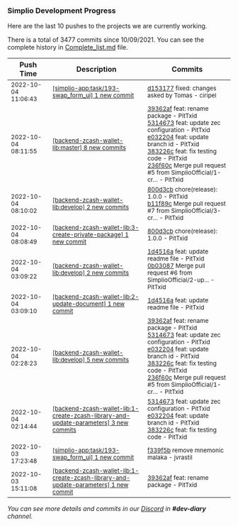
### Simplio Development Progress

Here are the last 10 pushes to the projects we are currently working.

There is a total of 3477 commits since 10/09/2021. You can see the complete history in
 [Complete_list.md](Complete_list.md) file.

| Push Time | Description | Commits |
| --- | --- | --- |
| <sub>2022-10-04 11:06:43</sub> | <sub>[[simplio-app:task/193\-swap\_form\_ui] 1 new commit](https://github.com/SimplioOfficial/simplio-app/commit/d1531779f950d955ae33bb7fd745b874b037c033)</sub> | <sub>[d153177](https://github.com/SimplioOfficial/simplio-app/commit/d1531779f950d955ae33bb7fd745b874b037c033) fixed: changes asked by Tomas - ciripel</sub> |
| <sub>2022-10-04 08:11:55</sub> | <sub>[[backend-zcash-wallet-lib:master] 8 new commits](https://github.com/SimplioOfficial/backend-zcash-wallet-lib/compare/89286f6a346b...130fbfb2d6e3)</sub> | <sub>[39362af](https://github.com/SimplioOfficial/backend-zcash-wallet-lib/commit/39362afa526f3bf9e7d3f5c5dcf81f57068f2104) feat: rename package - PitTxid<br>[5314673](https://github.com/SimplioOfficial/backend-zcash-wallet-lib/commit/5314673c13dfcd706bdf9873ce39458ef8730498) feat: update zec configuration - PitTxid<br>[e032204](https://github.com/SimplioOfficial/backend-zcash-wallet-lib/commit/e0322046703645b5806b2d06231e0062da65a823) feat: update branch id - PitTxid<br>[383226c](https://github.com/SimplioOfficial/backend-zcash-wallet-lib/commit/383226c430ffccf78d7887726da4367bbac147ba) feat: fix testing code - PitTxid<br>[236f60c](https://github.com/SimplioOfficial/backend-zcash-wallet-lib/commit/236f60cbab1df35d54420dd2a8c2982f4f031401) Merge pull request #5 from SimplioOfficial/1-cr... - PitTxid</sub> |
| <sub>2022-10-04 08:10:02</sub> | <sub>[[backend-zcash-wallet-lib:develop] 2 new commits](https://github.com/SimplioOfficial/backend-zcash-wallet-lib/compare/0b030878ed5a...b11f89c431c8)</sub> | <sub>[800d3cb](https://github.com/SimplioOfficial/backend-zcash-wallet-lib/commit/800d3cb6fe460136d6667d6b5f5bbf5d29839802) chore(release): 1.0.0 - PitTxid<br>[b11f89c](https://github.com/SimplioOfficial/backend-zcash-wallet-lib/commit/b11f89c431c85d61692ee02a472c2727596fa4c6) Merge pull request #7 from SimplioOfficial/3-cr... - PitTxid</sub> |
| <sub>2022-10-04 08:08:49</sub> | <sub>[[backend-zcash-wallet-lib:3\-create\-private\-package] 1 new commit](https://github.com/SimplioOfficial/backend-zcash-wallet-lib/commit/800d3cb6fe460136d6667d6b5f5bbf5d29839802)</sub> | <sub>[800d3cb](https://github.com/SimplioOfficial/backend-zcash-wallet-lib/commit/800d3cb6fe460136d6667d6b5f5bbf5d29839802) chore(release): 1.0.0 - PitTxid</sub> |
| <sub>2022-10-04 03:09:22</sub> | <sub>[[backend-zcash-wallet-lib:develop] 2 new commits](https://github.com/SimplioOfficial/backend-zcash-wallet-lib/compare/236f60cbab1d...0b030878ed5a)</sub> | <sub>[1d4516a](https://github.com/SimplioOfficial/backend-zcash-wallet-lib/commit/1d4516a7dd0c0fecb6e9ee2a5ae477fe6d85564d) feat: update readme file - PitTxid<br>[0b03087](https://github.com/SimplioOfficial/backend-zcash-wallet-lib/commit/0b030878ed5aca678e40ad3e8e1737d6edc5d51e) Merge pull request #6 from SimplioOfficial/2-up... - PitTxid</sub> |
| <sub>2022-10-04 03:09:10</sub> | <sub>[[backend-zcash-wallet-lib:2\-update\-document] 1 new commit](https://github.com/SimplioOfficial/backend-zcash-wallet-lib/commit/1d4516a7dd0c0fecb6e9ee2a5ae477fe6d85564d)</sub> | <sub>[1d4516a](https://github.com/SimplioOfficial/backend-zcash-wallet-lib/commit/1d4516a7dd0c0fecb6e9ee2a5ae477fe6d85564d) feat: update readme file - PitTxid</sub> |
| <sub>2022-10-04 02:28:23</sub> | <sub>[[backend-zcash-wallet-lib:develop] 5 new commits](https://github.com/SimplioOfficial/backend-zcash-wallet-lib/compare/89286f6a346b...236f60cbab1d)</sub> | <sub>[39362af](https://github.com/SimplioOfficial/backend-zcash-wallet-lib/commit/39362afa526f3bf9e7d3f5c5dcf81f57068f2104) feat: rename package - PitTxid<br>[5314673](https://github.com/SimplioOfficial/backend-zcash-wallet-lib/commit/5314673c13dfcd706bdf9873ce39458ef8730498) feat: update zec configuration - PitTxid<br>[e032204](https://github.com/SimplioOfficial/backend-zcash-wallet-lib/commit/e0322046703645b5806b2d06231e0062da65a823) feat: update branch id - PitTxid<br>[383226c](https://github.com/SimplioOfficial/backend-zcash-wallet-lib/commit/383226c430ffccf78d7887726da4367bbac147ba) feat: fix testing code - PitTxid<br>[236f60c](https://github.com/SimplioOfficial/backend-zcash-wallet-lib/commit/236f60cbab1df35d54420dd2a8c2982f4f031401) Merge pull request #5 from SimplioOfficial/1-cr... - PitTxid</sub> |
| <sub>2022-10-04 02:14:44</sub> | <sub>[[backend-zcash-wallet-lib:1\-create\-zcash\-library\-and\-update\-parameters] 3 new commits](https://github.com/SimplioOfficial/backend-zcash-wallet-lib/compare/39362afa526f...383226c430ff)</sub> | <sub>[5314673](https://github.com/SimplioOfficial/backend-zcash-wallet-lib/commit/5314673c13dfcd706bdf9873ce39458ef8730498) feat: update zec configuration - PitTxid<br>[e032204](https://github.com/SimplioOfficial/backend-zcash-wallet-lib/commit/e0322046703645b5806b2d06231e0062da65a823) feat: update branch id - PitTxid<br>[383226c](https://github.com/SimplioOfficial/backend-zcash-wallet-lib/commit/383226c430ffccf78d7887726da4367bbac147ba) feat: fix testing code - PitTxid</sub> |
| <sub>2022-10-03 17:23:48</sub> | <sub>[[simplio-app:task/193\-swap\_form\_ui] 1 new commit](https://github.com/SimplioOfficial/simplio-app/commit/f339f5b5e1fea976e0e75f03a430ddfd0825951d)</sub> | <sub>[f339f5b](https://github.com/SimplioOfficial/simplio-app/commit/f339f5b5e1fea976e0e75f03a430ddfd0825951d) remove mnemonic malaka - jvrastil</sub> |
| <sub>2022-10-03 15:11:08</sub> | <sub>[[backend-zcash-wallet-lib:1\-create\-zcash\-library\-and\-update\-parameters] 1 new commit](https://github.com/SimplioOfficial/backend-zcash-wallet-lib/commit/39362afa526f3bf9e7d3f5c5dcf81f57068f2104)</sub> | <sub>[39362af](https://github.com/SimplioOfficial/backend-zcash-wallet-lib/commit/39362afa526f3bf9e7d3f5c5dcf81f57068f2104) feat: rename package - PitTxid</sub> |

_You can see more details and commits in our [Discord](https://discord.gg/aKhjuwZmdP) in **#dev-diary** channel._
